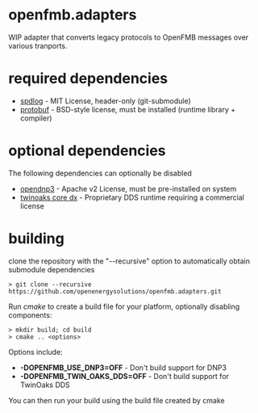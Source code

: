 # openfmb.adapters

WIP adapter that converts legacy protocols to OpenFMB messages over various tranports.

# required dependencies

* [spdlog](https://github.com/gabime/spdlog) - MIT License, header-only (git-submodule)
* [protobuf](https://github.com/google/protobuf) - BSD-style license, must be installed (runtime library + compiler)

# optional dependencies

The following dependencies can optionally be disabled

* [opendnp3](https://github.com/automatak/dnp3) - Apache v2 License, must be pre-installed on system
* [twinoaks core dx](http://www.twinoakscomputing.com/coredx) - Proprietary DDS runtime requiring a commercial license

# building

clone the repository with the "--recursive" option to automatically obtain submodule dependencies

```
> git clone --recursive https://github.com/openenergysolutions/openfmb.adapters.git
```
Run *cmake* to create a build file for your platform, optionally disabling components:

```
> mkdir build; cd build
> cmake .. <options>
```
Options include:
* **-DOPENFMB_USE_DNP3=OFF** - Don't build support for DNP3
* **-DOPENFMB_TWIN_OAKS_DDS=OFF** - Don't build support for TwinOaks DDS

You can then run your build using the build file created by cmake
